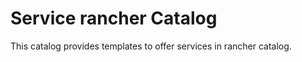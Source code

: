 # Service rancher Catalog 

This catalog provides templates to offer services in rancher catalog.


